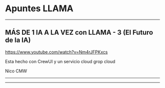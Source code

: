 # Apuntes LLAMA


---
## MÁS DE 1 IA A LA VEZ con LLAMA - 3 (El Futuro de la IA)

https://www.youtube.com/watch?v=Nm4rJFPKxcs

Esta hecho con CrewUI y un servicio cloud grop cloud


Nico CMW

---



---
